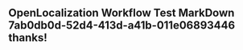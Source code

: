 <properties
ms.topic="hero-topic"
ms.test1="hero-topic"
ms.test2="test"/>


## OpenLocalization Workflow Test MarkDown 7ab0db0d-52d4-413d-a41b-011e06893446 thanks!



<!--HONumber=Aug16_HO5-->


